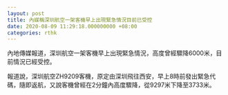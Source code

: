 ```yaml
---
layout: post
title: 內媒稱深圳航空一架客機早上出現緊急情況目前已受控
date: 2020-08-09 11:29:18.000000000 +08:00
categories: rthk
---
```


內地傳媒報道，深圳航空一架客機早上出現緊急情況，高度曾經驟降6000米，目前情況已經受控。

報道說，深圳航空ZH9209客機，原定由深圳飛往西安，早上8時前發出緊急代碼，隨即返航，又說客機曾經在2分鐘內高度驟降，從9297米下降至3733米。
